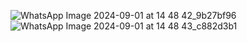 ![WhatsApp Image 2024-09-01 at 14 48 42_9b27bf96](https://github.com/user-attachments/assets/d03ea57b-3b1e-4119-9854-a069d74646f4)
![WhatsApp Image 2024-09-01 at 14 48 43_c882d3b1](https://github.com/user-attachments/assets/3c1d76f4-e8fe-4d8a-93c4-eb749dfe36a0)
